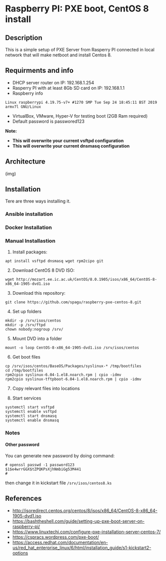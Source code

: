 # Raspberry PI: PXE boot, CentOS 8 install

## Description

This is a simple setup of PXE Server from Rasperry PI connected in local network that will make netboot and install Centos 8.

## Requirments and info

* DHCP server router on IP: 192.168.1.254
* Rasperry PI with at least 8Gb SD card on IP: 192.168.1.1
* Raspberry info
```# uname -a
Linux raspberrypi 4.19.75-v7+ #1270 SMP Tue Sep 24 18:45:11 BST 2019 armv7l GNU/Linux
```
* VirtualBox, VMware, Hyper-V for testing boot (2GB Ram required)
* Default password is passwored123

__Note:__
* __This will overwrite your current vsftpd configuration__
* __This will overwrite your current dnsmasq configuration__

## Architecture
(img)
## Installation 
Tere are three ways installing it.

### Ansible installation

### Docker Installation

### Manual Installastion
1. Install packages:
```
apt install vsftpd dnsmasq wget rpm2cipo git
```

2. Download CentOS 8 DVD ISO:
```
wget http://mozart.ee.ic.ac.uk/CentOS/8.0.1905/isos/x86_64/CentOS-8-x86_64-1905-dvd1.iso
```

3. Download this repository:
```
git clone https://github.com/spagu/raspberry-pxe-centos-8.git
```

4. Set up folders
```
mkdir -p /srv/isos/centos
mkdir -p /srv/ftpd
chown nobody:nogroup /srv/
```

5. Mount DVD into a folder
```
mount -o loop CentOS-8-x86_64-1905-dvd1.iso /srv/isos/centos
```

6. Get boot files
```mkdir -p /tmp/bootfiles
cp /srv/isos/centos/BaseOS/Packages/syslinux-* /tmp/bootfiles
cd /tmp/bootfiles
rpm2cpio syslinux-6.04-1.el8.noarch.rpm | cpio -idmv
rpm2cpio syslinux-tftpboot-6.04-1.el8.noarch.rpm | cpio -idmv
```
7. Copy relevant files into locations


8. Start services
```
systemctl start vsftpd
systemctl enable vsftpd
systemctl start dnsmasq
systemctl enable dnsmasq
```

### Notes
#### Other password

You can generate new password by doing command:
```
# openssl passwd -1 password123
$1$e4wrrGGX$tZPQKPsXjhNmbiGg53M441
#
```
then change it in kickstart file `/srv/isos/centos8.ks`


## References
- http://isoredirect.centos.org/centos/8/isos/x86_64/CentOS-8-x86_64-1905-dvd1.iso
- https://bashtheshell.com/guide/setting-up-pxe-boot-server-on-raspberry-pi/
- https://www.linuxtechi.com/configure-pxe-installation-server-centos-7/
- https://cspracs.wordpress.com/pxe-boot/
- https://access.redhat.com/documentation/en-us/red_hat_enterprise_linux/6/html/installation_guide/s1-kickstart2-options


